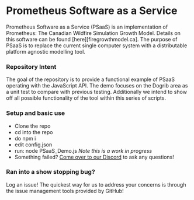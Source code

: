 # Prometheus Software as a Service

Prometheus Software as a Service (PSaaS) is an implementation of Prometheus: The Canadian Wildfire Simulation Growth Model. Details on this software can be found [here][firegrowthmodel.ca]. The purpose of PSaaS is to replace the current single computer system with a distributable platform agnostic modelling tool.

### Repository Intent

The goal of the repository is to provide a functional example of PSaaS operating with the JavaScript API. The demo focuses on the Dogrib area as a unit test to compare with previous testing. Additionally we intend to show off all possible functionality of the tool within this series of scripts.

### Setup and basic use

* Clone the repo
* cd into the repo
* do npm i
* edit config.json
* run: node PSaaS_Demo.js _Note this is a work in progress_
* Something failed? [Come over to our Discord](https://www.discord.gg/G2TYZZt) to ask any questions!

### Ran into a show stopping bug?

Log an issue! The quickest way for us to address your concerns is through the issue management tools provided by GitHub!
